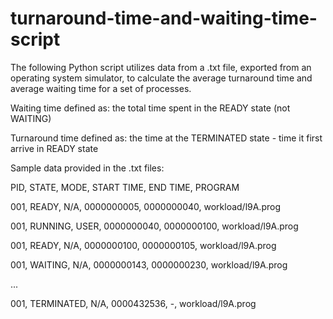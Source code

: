 # turnaround-time-and-waiting-time-script

The following Python script utilizes data from a .txt file, exported from an operating system simulator, to calculate the average turnaround time and average waiting time for a set of processes.

Waiting time defined as: the total time spent in the READY  state (not WAITING)

Turnaround time defined as: the time at the TERMINATED state - time it first arrive in READY state


Sample data provided in the .txt files:

PID, STATE, MODE, START TIME, END TIME, PROGRAM

001, READY, N/A, 0000000005, 0000000040, workload/l9A.prog

001, RUNNING, USER, 0000000040, 0000000100, workload/l9A.prog

001, READY, N/A, 0000000100, 0000000105, workload/l9A.prog

001, WAITING, N/A, 0000000143, 0000000230, workload/l9A.prog

...

001, TERMINATED, N/A, 0000432536, -, workload/l9A.prog
